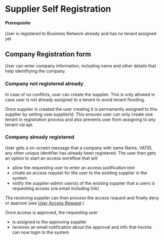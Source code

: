 # Supplier Self Registration

#### Prerequisite 
User is registered to Business Network already and has no tenant assigned yet

## Company Registration form

User can enter company information, including name and other details that help identifiying the company.

### Company not registered already

In case of no conflicts, user can create the supplier.
This is only allowed in case user is not already assigned to a tenant to avoid tenant flooding.

Once supplier is created the user creating it is permanently assigned to this supplier by setting user.supplierId.
This ensures user can only create one tenant in registration process and also prevents user from assigning to any tenant via api.

### Company already registered

User gets a on-screen message that a company with same Name, VATID, any other unique identifier has already been registered.
The user then gets an option to start an access workflow that will
* allow the requesting user to enter an access justification text
* create an access request for the user to the existing supplier in the system
* notify the supplier-admin user(s) of the existing supplier that a users is requesting access (via email including link)

The receiving supplier can then process the access request and finally deny or approve (see [User Access Request](UserAccessRequest.md) )

Once access is approved, the requesting user
* is assigned to the approving supplier
* receives an email notification about the approval and info that he/she can now login to the system




